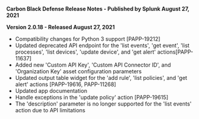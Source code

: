**Carbon Black Defense Release Notes - Published by Splunk August 27, 2021**


**Version 2.0.18 - Released August 27, 2021**

* Compatibility changes for Python 3 support [PAPP-19212]
* Updated deprecated API endpoint for the 'list events', 'get event', 'list processes', 'list devices', 'update device', and 'get alert' actions[PAPP-11637]
* Added new 'Custom API Key', 'Custom API Connector ID', and 'Organization Key' asset configuration parameters
* Updated output table widget for the 'add rule', 'list policies', and 'get alert' actions [PAPP-19616, PAPP-11268]
* Updated app documentation
* Handle exceptions in the 'update policy' action [PAPP-19615]
* The 'description' parameter is no longer supported for the 'list events' action due to API limitations
